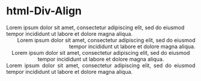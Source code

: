 # html-Div-Align
<html>
  <head>
    <title>Div Align Attribbute</title>
  </head>
  <body>
    <div align="left">
      Lorem ipsum dolor sit amet, consectetur adipiscing elit, sed do eiusmod tempor incididunt ut
      labore et dolore magna aliqua.
    </div>
    <div align="right">
      Lorem ipsum dolor sit amet, consectetur adipiscing elit, sed do eiusmod tempor incididunt ut
      labore et dolore magna aliqua.
    </div>
    <div align="center">
      Lorem ipsum dolor sit amet, consectetur adipiscing elit, sed do eiusmod tempor incididunt ut
      labore et dolore magna aliqua.
    </div>
    <div align="justify">
      Lorem ipsum dolor sit amet, consectetur adipiscing elit, sed do eiusmod tempor incididunt ut
      labore et dolore magna aliqua.
    </div>
  </body>
</html>
